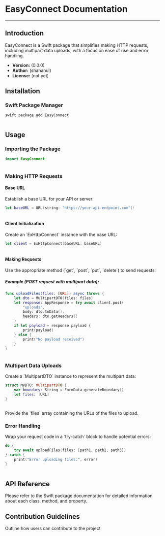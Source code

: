 # EasyConnect Documentation

------------------------------------------------------------------------

## Introduction

EasyConnect is a Swift package that simplifies making HTTP requests,
including multipart data uploads, with a focus on ease of use and error
handling.

-   **Version:** (0.0.0)
-   **Author:** (shahanul)
-   **License:** (not yet)

## Installation

### Swift Package Manager

``` code
swift package add EasyConnect
    
```


## Usage

### Importing the Package

``` swift
import EasyConnect
    
```

### Making HTTP Requests

#### Base URL

Establish a base URL for your API or server:

``` swift
let baseURL = URL(string: "https://your-api-endpoint.com")!
    
```

#### Client Initialization

Create an \`ExHttpConnect\` instance with the base URL:

``` swift
let client = ExHttpConnect(baseURL: baseURL)
    
```

#### Making Requests

Use the appropriate method (\`get\`, \`post\`, \`put\`, \`delete\`) to
send requests:

##### Example (POST request with multipart data):

``` swift
func uploadFiles(files: [URL]) async throws {
    let dto = MultipartDTO(files: files)
    let response: AppResponse = try await client.post(
        "uploads",
        body: dto.toData(),
        headers: dto.getHeaders()
    )
    if let payload = response.payload {
        print(payload)
    } else {
        print("No payload received")
    }
}
    
```

### Multipart Data Uploads

Create a \`MultipartDTO\` instance to represent the multipart data:

``` swift
struct MyDTO: MultipartDTO {
    var boundary: String = FormData.generateBoundary()
    let files: [URL]
}
    
```

Provide the \`files\` array containing the URLs of the files to upload.

### Error Handling

Wrap your request code in a \`try-catch\` block to handle potential
errors:

``` swift
do {
    try await uploadFiles(files: [path1, path2, path3])
} catch {
    print("Error uploading files:", error)
}
    
```

## API Reference

Please refer to the Swift package documentation for detailed information
about each class, method, and property.

## Contribution Guidelines

Outline how users can contribute to the project
